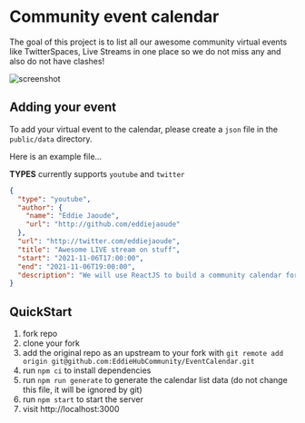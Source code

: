# Community event calendar

The goal of this project is to list all our awesome community virtual events like TwitterSpaces, Live Streams in one place so we do not miss any and also do not have clashes!

![screenshot](https://user-images.githubusercontent.com/624760/140585091-e114d767-895e-45ba-9a37-58ad4a192374.png)

## Adding your event

To add your virtual event to the calendar, please create a `json` file in the `public/data` directory.

Here is an example file...

**TYPES** currently supports `youtube` and `twitter`

```json
{
  "type": "youtube",
  "author": {
    "name": "Eddie Jaoude",
    "url": "http://github.com/eddiejaoude"
  },
  "url": "http://twitter.com/eddiejaoude",
  "title": "Awesome LIVE stream on stuff",
  "start": "2021-11-06T17:00:00",
  "end": "2021-11-06T19:00:00",
  "description": "We will use ReactJS to build a community calendar for all our virtual geek out sessions"
}
```

## QuickStart

1. fork repo
2. clone your fork
3. add the original repo as an upstream to your fork with `git remote add origin git@github.com:EddieHubCommunity/EventCalendar.git`
4. run `npm ci` to install dependencies
5. run `npm run generate` to generate the calendar list data (do not change this file, it will be ignored by git)
6. run `npm start` to start the server
7. visit http://localhost:3000

